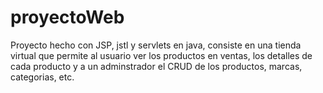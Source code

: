 # proyectoWeb

Proyecto hecho con JSP, jstl y servlets en java, consiste en una tienda virtual que permite al usuario ver los productos en ventas, los detalles de cada producto y a un adminstrador el CRUD de los productos, marcas, categorias, etc.
